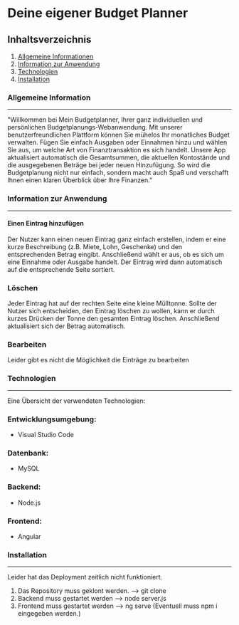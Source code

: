 # Deine eigener Budget Planner 
## Inhaltsverzeichnis
1. [Allgemeine Informationen](#allgemeine-information)
2. [Information zur Anwendung](#information-zur-anwendung)
3. [Technologien](#technologien)
4. [Installation](#installation)
### Allgemeine Information
***
"Willkommen bei Mein Budgetplanner, Ihrer ganz individuellen und persönlichen Budgetplanungs-Webanwendung. Mit unserer benutzerfreundlichen Plattform können Sie mühelos Ihr monatliches Budget verwalten. Fügen Sie einfach Ausgaben oder Einnahmen hinzu und wählen Sie aus, um welche Art von Finanztransaktion es sich handelt. Unsere App aktualisiert automatisch die Gesamtsummen, die aktuellen Kontostände und die ausgegebenen Beträge bei jeder neuen Hinzufügung. So wird die Budgetplanung nicht nur einfach, sondern macht auch Spaß und verschafft Ihnen einen klaren Überblick über Ihre Finanzen."
 

### Information zur Anwendung
***
#### Einen Eintrag hinzufügen
Der Nutzer kann einen neuen Eintrag ganz einfach erstellen, indem er eine kurze Beschreibung (z.B. Miete, Lohn, Geschenke) und den entsprechenden Betrag eingibt. Anschließend wählt er aus, ob es sich um eine Einnahme oder Ausgabe handelt. Der Eintrag wird dann automatisch auf die entsprechende Seite sortiert.
### Löschen
Jeder Eintrag hat auf der rechten Seite eine kleine Mülltonne. Sollte der Nutzer sich entscheiden, den Eintrag löschen zu wollen, kann er durch kurzes Drücken der Tonne den gesamten Eintrag löschen. Anschließend aktualisiert sich der Betrag automatisch.
### Bearbeiten
Leider gibt es nicht die Möglichkeit die Einträge zu bearbeiten

### Technologien
***
Eine Übersicht der verwendeten Technologien:
### Entwicklungsumgebung:
- Visual Studio Code 
### Datenbank:
- MySQL
### Backend:
- Node.js
### Frontend:
- Angular
### Installation
***
Leider hat das Deployment zeitlich nicht funktioniert.
1. Das Repository muss geklont werden.
--> git clone 
2. Backend muss gestartet werden
--> node server.js
3. Frontend muss gestartet werden
--> ng serve
(Eventuell muss npm i eingegeben werden.)


















